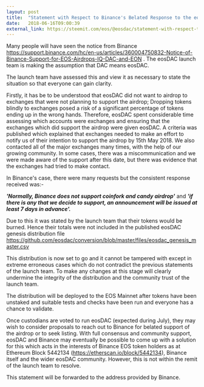 ```yaml
---
layout: post
title:  "Statement with Respect to Binance's Belated Response to the eosDAC Airdrop"
date:   2018-06-16T09:00:39
external_link: https://steemit.com/eos/@eosdac/statement-with-respect-to-binance-s-belated-response-to-the-eosdac-airdrop
---
```

Many people will have seen the notice from Binance https://support.binance.com/hc/en-us/articles/360004750832-Notice-of-Binance-Support-for-EOS-Airdrops-IQ-DAC-and-EON  . The eosDAC launch team is making the assumption that DAC means eosDAC.

The launch team have assessed this and view it as necessary to state the situation so that everyone can gain clarity.

Firstly, it has be to be understood that eosDAC did not want to airdrop to exchanges that were not planning to support the airdrop; Dropping tokens blindly to exchanges posed a risk of a significant percentage of tokens ending up in the wrong hands. Therefore, eosDAC spent considerable time assessing which accounts were exchanges and ensuring that the exchanges which did support the airdrop were given eosDAC. A criteria was published which explained that exchanges needed to make an effort to notify us of their intention to support the airdrop by 15th May 2018. We also contacted all of the major exchanges many times, with the help of our growing community. In some cases, there was a miscommunication and we were made aware of the support after this date, but there was evidence that the exchanges had tried to make contact.

In Binance's case, there were many requests but the consistent response received was:-

_**'Normally, Binance does not support coinfork and candy airdrop'**_ and _**'if there is any that we decide to support, an announcement will be issued at least 7 days in advance'.**_

Due to this it was stated by the launch team that their tokens would be burned. Hence their totals were not included in the published eosDAC genesis distribution file https://github.com/eosdac/conversion/blob/master/files/eosdac_genesis_master.csv 

This distribution is now set to go and it cannot be tampered with except in extreme erroneous cases which do not contradict the previous statements of the launch team. To make any changes at this stage will clearly undermine the integrity of the distribution and the community trust of the launch team.

The distribution will be deployed to the EOS Mainnet after tokens have been unstaked and suitable tests and checks have been run and everyone has a chance to validate. 

Once custodians are voted to run eosDAC (expected during July), they may wish to consider proposals to reach out to Binance for belated support of the airdrop or to seek listing. With full consensus and community support, eosDAC and Binance may eventually be possible to come up with a solution for this which acts in the interests of Binance EOS token holders as at Ethereum Block  5442134 (https://etherscan.io/block/5442134), Binance itself and the wider eosDAC community. However, this is not within the remit of the launch team to resolve.

This statement will be forwarded to the address provided by Binance.
